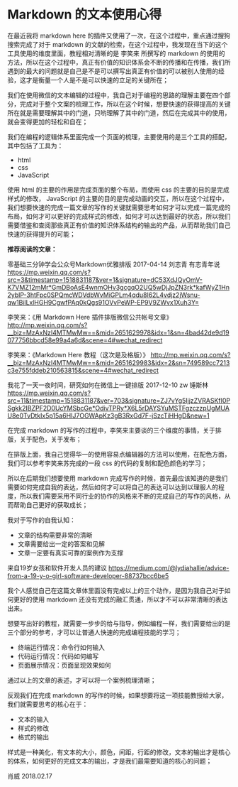#  Markdown 的文本使用心得

在最近我将 markdown here 的插件又使用了一次，在这个过程中，重点通过搜狗搜索完成了对于 markdown 的文献的检索，在这个过程中，我发现在当下的这个工具使用的维度里面，教程相对清晰的是 李笑来 所撰写的 markdown 的使用的方法，所以在这个过程中，真正有价值的知识体系会不断的传播和在传播，我们所遇到的最大的问题就是自己是不是可以撰写出真正有价值的可以被别人使用的经验，这才是衡量一个人是不是可以快速的立足的关键所在；

我们在使用微信的文本编辑的过程中，我自己对于编程的思路的理解主要在四个部分，完成对于整个文案的梳理工作，所以在这个时候，想要快速的获得提高的关键所在就是需要理解其中的门道，只哟理解了其中的门道，然后在完成其中的使用，就会变得更加的轻松和自在；

我们在编程的逻辑体系里面完成一个页面的梳理，主要使用的是三个工具的搭配，其中包括了工具为：
- html
- css
- JavaScript

使用 html 的主要的作用是完成页面的整个布局，而使用 css 的主要的目的是完成样式的修改， JavaScript 的主要的目的是完成动画的交互，所以在这个过程中，我们想要快速的完成一篇文章的写作的关键就需要思考如何才可以完成一篇完成的布局，如何才可以更好的完成样式的修改，如何才可以达到最好的状态，所以我们需要借鉴和查阅那些真正有价值的知识体系结构的输出的产品，从而帮助我们自己快速的获得提升的可能；

**推荐阅读的文章：**

零基础三分钟学会公众号Markdown优雅排版
2017-04-14 刘志青 有志青年说
https://mp.weixin.qq.com/s?src=3&timestamp=1518831187&ver=1&signature=dC53XdJQyOmV-K7VMZ12mMr*GmDBoAsE4wnmOHv3gcgqO2UQ5wDjJpZN3rk*kafWyZ1Hn2yblP-3htFpc0SPQmcWDVdbWvMiGPLm4qdu8l62L4vdjz2jWsnu-qw1BilLxlHGH9CgwfPAq0kQgs91OVvPeWP-EP9V9ZWvx1Xuh3Y=

李笑来：《用 Markdown Here 插件排版微信公共帐号文章》http://mp.weixin.qq.com/s?__biz=MzAxNzI4MTMwMw==&mid=2651629978&idx=1&sn=4bad42de9d19077756bbcd58e99a4a6d&scene=4#wechat_redirect

李笑来：《Markdown Here 教程（这次是及格版）》
http://mp.weixin.qq.com/s?__biz=MzAxNzI4MTMwMw==&mid=2651629983&idx=2&sn=749589cc7213c3e755fddeb210563815&scene=4#wechat_redirect

我花了一天一夜时间，研究如何在微信上一键排版
2017-12-10 zw 锤斯林
https://mp.weixin.qq.com/s?src=11&timestamp=1518831187&ver=703&signature=ZJ7vYg5IjjzZVRASKfI0PSgkk2IBZPF2D0UcYMSbcGe*OdivTPRy*X6L5rDAYSYuMSTFgzczzpUgMUAU8e0TvDtkIx5p15a6HIJ7OGWApKz3gB3RxGd7F-jSzcTiHHgD&new=1

在完成 markdown 的写作的过程中，李笑来主要谈的三个维度的事情，关于排版，关于配色，关于发布；

在排版上面，我自己觉得华一的使用容易点编辑器的方法可以使用，在配色方面，我们可以参考李笑来苏完成的一段 css 的代码的复制和配色颜色的学习；

所以在后期我们想要使用 markdown 完成写作的时候，首先最应该知道的是我们需要如何完成自我的表达，然后如何才可以将自己的表达可以达到以理服人的程度，所以我们需要采用不同行业的协作的风格来不断的完成自己的写作的风格，从而帮助自己更好的获取成长；

我对于写作的自我认知：
- 文章的结构需要非常的清晰
- 文章需要给出一定的答案和见解
- 文章一定要有真实可靠的案例作为支撑

来自19岁女孩和软件开发人员的建议
https://medium.com/@lydiahallie/advice-from-a-19-y-o-girl-software-developer-88737bcc6be5

我个人感觉自己在这篇文章体里面没有完成以上的三个动作，是因为我自己对于如何更好的使用 markdown 还没有完成的融汇贯通，所以才不可以非常清晰的表达出来。

想要写出好的教程，就需要一步步的给与指导，例如编程一样，我们需要给出的是三个部分的参考，才可以让普通人快速的完成编程技能的学习；

- 终端运行情况：命令行如何输入
- 代码运行情况：代码如何编写
- 页面展示情况：页面呈现效果如何

通过以上的文章的表述，才可以将一个案例梳理清晰；

反观我们在完成 markdown 的写作的时候，如果想要将这一项技能教授给大家，我们就需要思考的核心在于：

- 文本的输入
- 样式的修改
- 格式的输出

样式是一种美化，有文本的大小，颜色，间距，行距的修改，文本的输出才是核心的体系，如何更好的完成文本的输出，才是我们最需要知道的核心的问题；

肖威
2018.02.17
